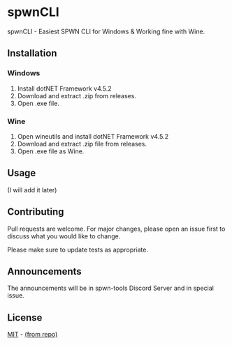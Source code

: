 # spwnCLI

spwnCLI - Easiest SPWN CLI for Windows & Working fine with Wine.

## Installation

### Windows

1. Install dotNET Framework v4.5.2
2. Download and extract .zip from releases.
3. Open .exe file.

### Wine

1. Open wineutils and install dotNET Framework v4.5.2
2. Download and extract .zip file from releases.
3. Open .exe file as Wine.

## Usage

(I will add it later)

## Contributing
Pull requests are welcome. For major changes, please open an issue first to discuss what you would like to change.

Please make sure to update tests as appropriate.

## Announcements
The announcements will be in spwn-tools Discord Server and in special issue.

## License
[MIT](https://choosealicense.com/licenses/mit/) -
[(from repo)](https://github.com/SPWN-Community/spwnCLI/blob/master/LICENSE)
